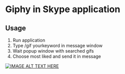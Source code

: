 # Giphy in Skype application
## Usage

1. Run application
2. Type /gif yourkeyword in message window
3. Wait popup window with searched gifs
4. Choose most liked and send it in message

[![IMAGE ALT TEXT HERE](http://img.youtube.com/vi/7TbqP4QJg2Q/0.jpg)](http://www.youtube.com/watch?v=7TbqP4QJg2Q)
